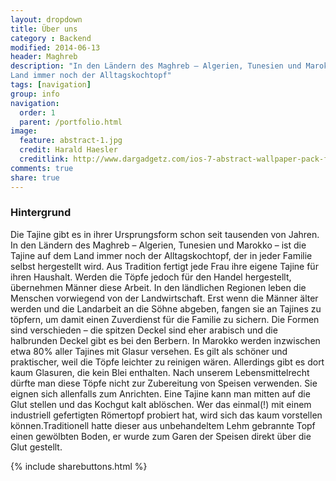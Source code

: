 ```yaml
---
layout: dropdown
title: Über uns
category : Backend
modified: 2014-06-13
header: Maghreb
description: "In den Ländern des Maghreb – Algerien, Tunesien und Marokko – ist die Tajine auf dem 
Land immer noch der Alltagskochtopf"
tags: [navigation]
group: info
navigation:
  order: 1
  parent: /portfolio.html
image:
  feature: abstract-1.jpg
  credit: Harald Haesler
  creditlink: http://www.dargadgetz.com/ios-7-abstract-wallpaper-pack-for-iphone-5-and-ipod-touch-retina/
comments: true
share: true
---
```



### Hintergrund

Die Tajine gibt es in ihrer Ursprungsform schon seit tausenden von Jahren.
In den Ländern des Maghreb – Algerien, Tunesien und Marokko – ist die Tajine auf dem 
Land immer noch der Alltagskochtopf, der in jeder Familie selbst hergestellt wird.
Aus Tradition fertigt jede Frau ihre eigene Tajine für ihren Haushalt. Werden die Töpfe 
jedoch für den Handel hergestellt, übernehmen Männer diese Arbeit. In den ländlichen
Regionen leben die Menschen vorwiegend von der Landwirtschaft. Erst wenn die Männer älter 
werden und die Landarbeit an die Söhne abgeben, fangen sie an Tajines zu töpfern, um damit 
einen Zuverdienst für die Familie zu sichern.
Die Formen sind verschieden – die spitzen Deckel sind eher arabisch und die halbrunden 
Deckel gibt es bei den Berbern. In Marokko werden inzwischen etwa 80% aller Tajines mit 
Glasur versehen. Es gilt als schöner und praktischer, weil die Töpfe leichter zu reinigen wären. 
Allerdings gibt es dort kaum Glasuren, die kein Blei enthalten. Nach unserem Lebensmittelrecht 
dürfte man diese Töpfe nicht zur Zubereitung von Speisen verwenden. Sie eignen sich allenfalls 
zum Anrichten.
Eine Tajine kann man mitten auf die Glut stellen und das Kochgut kalt ablöschen. 
Wer das einmal(!) mit einem industriell gefertigten Römertopf probiert hat, wird sich das kaum 
vorstellen können.Traditionell hatte dieser aus unbehandeltem Lehm gebrannte Topf einen 
gewölbten Boden, er wurde zum Garen der Speisen direkt über die Glut gestellt.



<div class="container" id="share" role="share">
	{% include sharebuttons.html %}
</div>